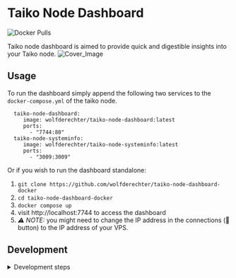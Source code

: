 # Taiko Node Dashboard
![Docker Pulls](https://img.shields.io/docker/pulls/wolfderechter/taiko-node-dashboard)

Taiko node dashboard is aimed to provide quick and digestible insights into your Taiko node.
![Cover_Image](https://github.com/wolfderechter/taiko-node-dashboard/assets/60930264/8a18073f-848c-421f-9e81-4aae5482737e)

## Usage

To run the dashboard simply append the following two services to the `docker-compose.yml` of the taiko node.

```docker-compose
  taiko-node-dashboard:
     image: wolfderechter/taiko-node-dashboard:latest
     ports:
       - "7744:80"
  taiko-node-systeminfo:
     image: wolfderechter/taiko-node-systeminfo:latest
     ports:
       - "3009:3009"
```

Or if you wish to run the dashboard standalone:

1. `git clone https://github.com/wolfderechter/taiko-node-dashboard-docker`
2. `cd taiko-node-dashboard-docker`
3. `docker compose up`
4. visit http://localhost:7744 to access the dashboard
5. *_⚠️ NOTE:_*  you might need to change the IP address in the connections (📡 button) to the IP address of your VPS.



## Development

<details>
<summary>Development steps</summary>

### Pre-installation

Make sure you have **node** and **npm** installed on your system. You can do it by:

`brew install node`
`brew install npm`
`npm install -g pnpm`

### Development Usage

You can start the application with the following lines:

`pnpm install`

`pnpm start`

You'll probably also want to start the [systeminformation](https://github.com/wolfderechter/dojonode-systeminformation) application with:

`git clone https://github.com/wolfderechter/dojonode-systeminformation`

`cd dojonode-systeminformation`

`node server.js`

</details>
